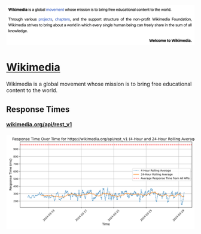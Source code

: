[![Visit Wikimedia](imagePreview.png)](https://wikimedia.org)

# [Wikimedia](https://wikimedia.org)

Wikimedia is a global movement whose mission is to bring free educational content to the world.

## Response Times

#### [wikimedia.org/api/rest_v1](https://wikimedia.org/api/rest_v1)

![wikimedia.org/api/rest_v1](response-time-charts/77696b696d656469612e6f72672f6170692f726573745f7631.svg)
